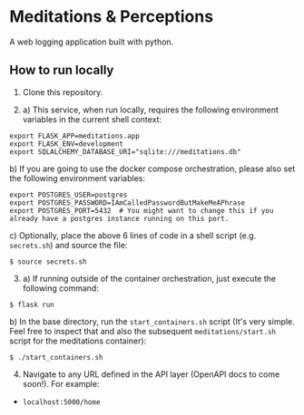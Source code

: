 # Meditations & Perceptions
A web logging application built with python.

## How to run locally
1. Clone this repository.

2. a) This service, when run locally, requires the following environment variables in the current shell context:
```
export FLASK_APP=meditations.app
export FLASK_ENV=development
export SQLALCHEMY_DATABASE_URI="sqlite:///meditations.db"
```
   b) If you are going to use the docker compose orchestration, please also set the following environment variables:
```
export POSTGRES_USER=postgres
export POSTGRES_PASSWORD=IAmCalledPasswordButMakeMeAPhrase
export POSTGRES_PORT=5432  # You might want to change this if you already have a postgres instance running on this port.
```
   c) Optionally, place the above 6 lines of code in a shell script (e.g. `secrets.sh`) and source the file:
```
$ source secrets.sh
```

3. a) If running outside of the container orchestration, just execute the following command:
```
$ flask run
```

   b) In the base directory, run the `start_containers.sh` script (It's very simple. Feel free to inspect that and also the subsequent `meditations/start.sh` script for the meditations container):
```
$ ./start_containers.sh
```

4. Navigate to any URL defined in the API layer (OpenAPI docs to come soon!). For example:
 - `localhost:5000/home`
